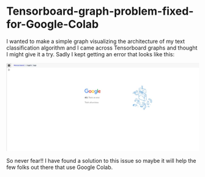# Tensorboard-graph-problem-fixed-for-Google-Colab
I wanted to make a simple graph visualizing the architecture of my text classification algorithm and I came across Tensorboard graphs and thought I might give it a try. Sadly I kept getting an error that looks like this:<br />
<div align="left"><img src="tensorfail.JPG"</img></div>



So never fear!! I have found a solution to this issue so maybe it will help the few folks out there that use Google Colab. 


